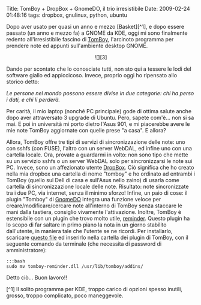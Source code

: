 Title: TomBoy + DropBox + GnomeDO, il trio irresistibile
Date:  2009-02-24 01:48:16
tags: dropbox, gnulinux, python, ubuntu

Dopo aver usato per quasi un anno e mezzo
[Basket][^1], e dopo essere passato (un anno e mezzo fa) a GNOME da KDE, oggi
mi sono finalmente redento all'irresistibile fascino di [TomBoy][2],
l'arcinoto programma per prendere note ed appunti sull'ambiente desktop GNOME.

<center>![][3]</center>

Dando per scontato che lo conosciate tutti, non sto qui a tessere le lodi del
software giallo ed appiccicoso. Invece, proprio oggi ho ripensato allo storico
detto:

_Le persone nel mondo possono essere divise in due categorie: chi ha perso i dati, e chi li perderà._

Per carità, il mio laptop (nonché PC principale) gode di ottima salute anche
dopo aver attraversato 3 upgrade di Ubuntu. Pero, sapete com'è... non si sa
mai. E poi in università mi porto dietro l'Asus 901, e mi piacerebbe avere le
mie note TomBoy aggiornate con quelle prese "a casa". E allora?


Allora, TomBoy
offre tre tipi di servizi di sincronizzazione delle note: uno con sshfs (con
FUSE), l'altro con un server WebDAL, ed infine uno con una cartella locale.
Ora, provate a guardarmi in volto: non sono tipo che mette su un servizio
sshfs o un server WebDAL solo per sincronizzarsi le note sui PC. Invece, sono
un affezionato utente [DropBox][4]. Ciò significa che ho creato nella mia
dropbox una cartella di nome "tomboy" e ho ordinato ad entrambi i TomBoy
(quello sul Dell di casa e sull'Asus nello zaino) di usarla come cartella di
sincronizzazione locale delle note. Risultato: note sincronizzate tra i due
PC, via internet, senza il minimo sforzo! Infine, un paio di cose: il plugin
"Tomboy" di [GnomeDO][5] integra una funzione veloce per
creare/modificare/cercare note all'interno di TomBoy senza staccare le mani
dalla tastiera, consiglio vivamente l'attivazione. Inoltre, TomBoy è 
estensibile con un plugin che trovo molto utile, [reminder][6]. Questo plugin
ha lo scopo di far saltare in primo piano la nota in un giorno stabilito
dall'utente, in maniera tale che l'utente se ne ricordi. Per installarlo,
scaricare [questo file][7] ed inserirlo nella cartella dei plugin di TomBoy,
con il seguente comando da terminale (che necessita di password di
amministratore):

    :::bash
	sudo mv tomboy-reminder.dll /usr/lib/tomboy/addins/

Detto ciò... Buon lavoro!!

[^1] Il solito programma per KDE, troppo carico di opzioni spesso inutili, grosso, troppo
complicato, poco maneggevole.

   [1]: http://basket.kde.org/

   [2]: http://projects.gnome.org/tomboy/

   [3]: http://farm4.static.flickr.com/3603/3305447808_e637c0a252_o.png

   [4]: http://www.getdropbox.com/

   [5]: http://do.davebsd.com/wiki/index.php?title=Main_Page

   [6]: http://flukkost.nu/blog/tomboy-reminder/

   [7]: http://flukkost.nu/tomboy-reminder.dll
